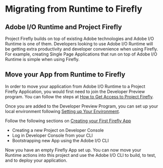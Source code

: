 # Migrating from Runtime to Firefly

## Adobe I/O Runtime and Project Firefly

Project Firefly builds on top of existing Adobe technologies and Adobe I/O Runtime is one of them. Developers looking to use Adobe I/O Runtime will be getting extra productivity and developer convenience when using Firefly. For example, creating Single Page Applications that run on top of Adobe I/O Runtime is simple when using Firefly. 

## Move your App from Runtime to Firefly

In order to move your application from Adobe I/O Runtime to a Project Firefly Application, you would first need to join the Developer Preview program. You can follow the steps at [How to Get Access to Project Firefly](../overview/getting_access.md).

Once you are added to the Developer Preview Program, you can set up your local environment following [Setting up Your Environment](setup.md).

Follow the following sections on [Creating your First Firefly App](first_app.md)
- Creating a new Project on Developer Console
- Log in Developer Console from your CLI
- Bootstrapping new App using the Adobe I/O CLI

Now you have an empty Firefly App set up. You can now move your Runtime actions into this project and use the Adobe I/O CLI to build, to test, and to deploy your application. 